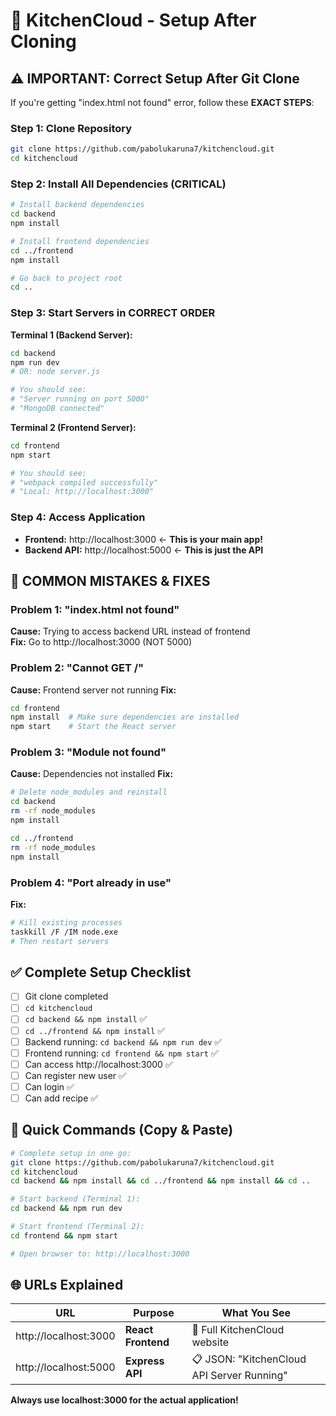 # 🔧 KitchenCloud - Setup After Cloning

## ⚠️ **IMPORTANT: Correct Setup After Git Clone**

If you're getting "index.html not found" error, follow these **EXACT STEPS**:

### **Step 1: Clone Repository**

```bash
git clone https://github.com/pabolukaruna7/kitchencloud.git
cd kitchencloud
```

### **Step 2: Install All Dependencies (CRITICAL)**

```bash
# Install backend dependencies
cd backend
npm install

# Install frontend dependencies
cd ../frontend
npm install

# Go back to project root
cd ..
```

### **Step 3: Start Servers in CORRECT ORDER**

**Terminal 1 (Backend Server):**

```bash
cd backend
npm run dev
# OR: node server.js

# You should see:
# "Server running on port 5000"
# "MongoDB connected"
```

**Terminal 2 (Frontend Server):**

```bash
cd frontend
npm start

# You should see:
# "webpack compiled successfully"
# "Local: http://localhost:3000"
```

### **Step 4: Access Application**

- **Frontend:** http://localhost:3000 ← **This is your main app!**
- **Backend API:** http://localhost:5000 ← **This is just the API**

## 🚨 **COMMON MISTAKES & FIXES**

### **Problem 1: "index.html not found"**

**Cause:** Trying to access backend URL instead of frontend  
**Fix:** Go to http://localhost:3000 (NOT 5000)

### **Problem 2: "Cannot GET /"**

**Cause:** Frontend server not running
**Fix:**

```bash
cd frontend
npm install  # Make sure dependencies are installed
npm start    # Start the React server
```

### **Problem 3: "Module not found"**

**Cause:** Dependencies not installed
**Fix:**

```bash
# Delete node_modules and reinstall
cd backend
rm -rf node_modules
npm install

cd ../frontend
rm -rf node_modules
npm install
```

### **Problem 4: "Port already in use"**

**Fix:**

```bash
# Kill existing processes
taskkill /F /IM node.exe
# Then restart servers
```

## ✅ **Complete Setup Checklist**

- [ ] Git clone completed
- [ ] `cd kitchencloud`
- [ ] `cd backend && npm install` ✅
- [ ] `cd ../frontend && npm install` ✅
- [ ] Backend running: `cd backend && npm run dev` ✅
- [ ] Frontend running: `cd frontend && npm start` ✅
- [ ] Can access http://localhost:3000 ✅
- [ ] Can register new user ✅
- [ ] Can login ✅
- [ ] Can add recipe ✅

## 🎯 **Quick Commands (Copy & Paste)**

```bash
# Complete setup in one go:
git clone https://github.com/pabolukaruna7/kitchencloud.git
cd kitchencloud
cd backend && npm install && cd ../frontend && npm install && cd ..

# Start backend (Terminal 1):
cd backend && npm run dev

# Start frontend (Terminal 2):
cd frontend && npm start

# Open browser to: http://localhost:3000
```

## 🌐 **URLs Explained**

| URL                   | Purpose            | What You See                               |
| --------------------- | ------------------ | ------------------------------------------ |
| http://localhost:3000 | **React Frontend** | 🎨 Full KitchenCloud website               |
| http://localhost:5000 | **Express API**    | 📋 JSON: "KitchenCloud API Server Running" |

**Always use localhost:3000 for the actual application!**
